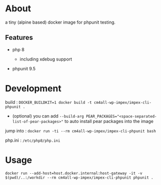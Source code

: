 # About

a tiny (alpine based) docker image for phpunit testing.

## Features

- php 8

  - including xdebug support

- phpunit 9.5

# Development

build : `DOCKER_BUILDKIT=1 docker build -t cm4all-wp-impex/impex-cli-phpunit .`

- (optional) you can add `--build-arg PEAR_PACKAGES="<space-separated-list-of-pear-packages>"` to auto install pear packages into the image

jump into : `docker run -ti --rm cm4all-wp-impex/impex-cli-phpunit bash`

php.ini : `/etc/php8/php.ini`

# Usage

`docker run --add-host=host.docker.internal:host-gateway -it -v $(pwd)/..:/workdir --rm cm4all-wp-impex/impex-cli-phpunit phpunit .`
